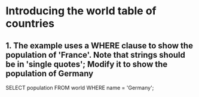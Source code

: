 # Introducing the world table of countries
## 1. The example uses a WHERE clause to show the population of 'France'. Note that strings should be in 'single quotes'; Modify it to show the population of Germany

SELECT population FROM world
  WHERE name = 'Germany';
